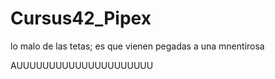 # Cursus42_Pipex

lo malo de las tetas; es que vienen pegadas a una mnentirosa


AUUUUUUUUUUUUUUUUUUUUU